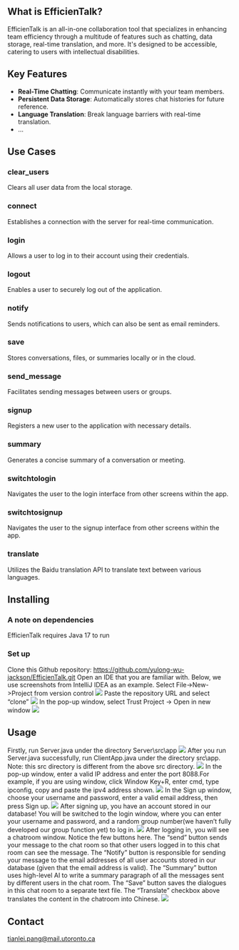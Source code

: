 
## What is EfficienTalk?


EfficienTalk is an all-in-one collaboration tool that specializes in enhancing team efficiency through a multitude of features such as chatting, data storage, real-time translation, and more. It's designed to be accessible, catering to users with intellectual disabilities.

## Key Features

- **Real-Time Chatting**: Communicate instantly with your team members.
- **Persistent Data Storage**: Automatically stores chat histories for future reference.
- **Language Translation**: Break language barriers with real-time translation.
- ...

## Use Cases

### clear_users
Clears all user data from the local storage.

### connect
Establishes a connection with the server for real-time communication.

### login
Allows a user to log in to their account using their credentials.

### logout
Enables a user to securely log out of the application.

### notify
Sends notifications to users, which can also be sent as email reminders.

### save
Stores conversations, files, or summaries locally or in the cloud.

### send_message
Facilitates sending messages between users or groups.

### signup
Registers a new user to the application with necessary details.

### summary
Generates a concise summary of a conversation or meeting.

### switchtologin
Navigates the user to the login interface from other screens within the app.

### switchtosignup
Navigates the user to the signup interface from other screens within the app.

### translate
Utilizes the Baidu translation API to translate text between various languages.

## Installing
### A note on dependencies
EfficienTalk requires Java 17 to run
### Set up
Clone this Github repository: https://github.com/yulong-wu-jackson/EfficienTalk.git
Open an IDE that you are familiar with. Below, we use screenshots from IntelliJ IDEA as an example.
Select File->New->Project from version control
![](im\1.png)
Paste the repository URL and select “clone”
![](im\2.png)
In the pop-up window, select Trust Project -> Open in new window
![](im\3.png)




## Usage


Firstly, run Server.java under the directory Server\src\app
![](im\3.png)
After you run Server.java successfully, run ClientApp.java under the directory src\app. Note: this src directory is different from the above src directory.
![](im\4.png)
In the pop-up window, enter a valid IP address and enter the port 8088.For example, if you are using window, click Window Key+R, enter cmd, type ipconfig, copy and paste the ipv4 address shown.
![](im\5.png)
In the Sign up window, choose your username and password, enter a valid email address, then press Sign up.
![](im\6.png)
After signing up, you have an account stored in our database! You will be switched to the login window, where you can enter your username and password, and a random group number(we haven’t fully developed our group function yet) to log in.
![](im\7.png)
After logging in, you will see a chatroom window. Notice the few buttons here.
The “send” button sends your message to the chat room so that other users logged in to this chat room can see the message.
The “Notify” button is responsible for sending your message to the email addresses of all user accounts stored in our database (given that the email address is valid).
The “Summary” button uses high-level AI to write a summary paragraph of all the messages sent by different users in the chat room.
The “Save” button saves the dialogues in this chat room to a separate text file.
The “Translate” checkbox above translates the content in the chatroom into Chinese.
![](im\8.png)




## Contact
tianlei.pang@mail.utoronto.ca


